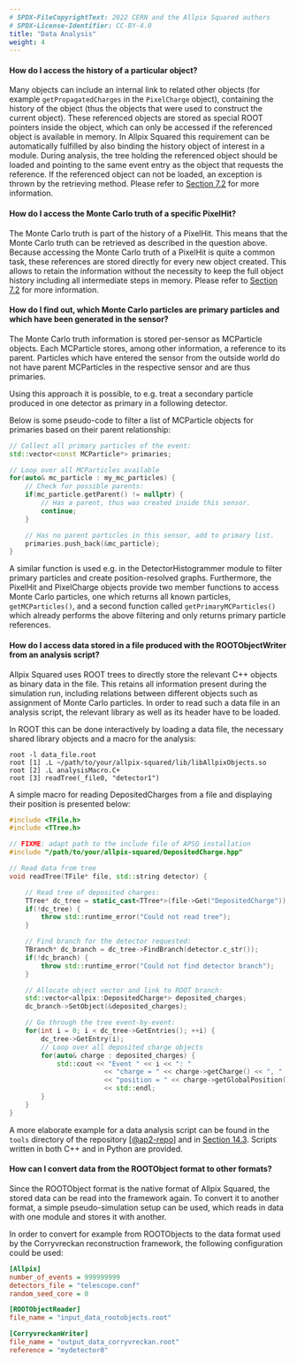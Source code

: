 ```yaml
---
# SPDX-FileCopyrightText: 2022 CERN and the Allpix Squared authors
# SPDX-License-Identifier: CC-BY-4.0
title: "Data Analysis"
weight: 4
---
```


#### How do I access the history of a particular object?

Many objects can include an internal link to related other objects (for example `getPropagatedCharges` in the `PixelCharge`
object), containing the history of the object (thus the objects that were used to construct the current object). These
referenced objects are stored as special ROOT pointers inside the object, which can only be accessed if the referenced object
is available in memory. In Allpix Squared this requirement can be automatically fulfilled by also binding the history object
of interest in a module. During analysis, the tree holding the referenced object should be loaded and pointing to the same
event entry as the object that requests the reference. If the referenced object can not be loaded, an exception is thrown by
the retrieving method. Please refer to [Section 7.2](../07_objects/02_object_history.md) for more information.

#### How do I access the Monte Carlo truth of a specific PixelHit?

The Monte Carlo truth is part of the history of a PixelHit. This means that the Monte Carlo truth can be retrieved as
described in the question above. Because accessing the Monte Carlo truth of a PixelHit is quite a common task, these
references are stored directly for every new object created. This allows to retain the information without the necessity to
keep the full object history including all intermediate steps in memory. Please refer to
[Section 7.2](../07_objects/02_object_history.md) for more information.

#### How do I find out, which Monte Carlo particles are primary particles and which have been generated in the sensor?

The Monte Carlo truth information is stored per-sensor as MCParticle objects. Each MCParticle stores, among other
information, a reference to its parent. Particles which have entered the sensor from the outside world do not have parent
MCParticles in the respective sensor and are thus primaries.

Using this approach it is possible, to e.g. treat a secondary particle produced in one detector as primary in a following
detector.

Below is some pseudo-code to filter a list of MCParticle objects for primaries based on their parent relationship:

```cpp
// Collect all primary particles of the event:
std::vector<const MCParticle*> primaries;

// Loop over all MCParticles available
for(auto& mc_particle : my_mc_particles) {
    // Check for possible parents:
    if(mc_particle.getParent() != nullptr) {
        // Has a parent, thus was created inside this sensor.
        continue;
    }

    // Has no parent particles in this sensor, add to primary list.
    primaries.push_back(&mc_particle);
}
```

A similar function is used e.g. in the DetectorHistogrammer module to filter primary particles and create position-resolved
graphs. Furthermore, the PixelHit and PixelCharge objects provide two member functions to access Monte Carlo particles, one
which returns all known particles, `getMCParticles()`, and a second function called `getPrimaryMCParticles()` which already
performs the above filtering and only returns primary particle references.

#### How do I access data stored in a file produced with the ROOTObjectWriter from an analysis script?

Allpix Squared uses ROOT trees to directly store the relevant C++ objects as binary data in the file. This retains all
information present during the simulation run, including relations between different objects such as assignment of Monte
Carlo particles. In order to read such a data file in an analysis script, the relevant library as well as its header have to
be loaded.

In ROOT this can be done interactively by loading a data file, the necessary shared library objects and a macro for the
analysis:

```shell
root -l data_file.root
root [1] .L ~/path/to/your/allpix-squared/lib/libAllpixObjects.so
root [2] .L analysisMacro.C+
root [3] readTree(_file0, "detector1")
```

A simple macro for reading DepositedCharges from a file and displaying their position is presented below:

```cpp
#include <TFile.h>
#include <TTree.h>

// FIXME: adapt path to the include file of APSQ installation
#include "/path/to/your/allpix-squared/DepositedCharge.hpp"

// Read data from tree
void readTree(TFile* file, std::string detector) {

    // Read tree of deposited charges:
    TTree* dc_tree = static_cast<TTree*>(file->Get("DepositedCharge"));
    if(!dc_tree) {
        throw std::runtime_error("Could not read tree");
    }

    // Find branch for the detector requested:
    TBranch* dc_branch = dc_tree->FindBranch(detector.c_str());
    if(!dc_branch) {
        throw std::runtime_error("Could not find detector branch");
    }

    // Allocate object vector and link to ROOT branch:
    std::vector<allpix::DepositedCharge*> deposited_charges;
    dc_branch->SetObject(&deposited_charges);

    // Go through the tree event-by-event:
    for(int i = 0; i < dc_tree->GetEntries(); ++i) {
        dc_tree->GetEntry(i);
        // Loop over all deposited charge objects
        for(auto& charge : deposited_charges) {
            std::cout << "Event " << i << ": "
                        << "charge = " << charge->getCharge() << ", "
                        << "position = " << charge->getGlobalPosition()
                        << std::endl;
        }
    }
}
```

A more elaborate example for a data analysis script can be found in the `tools` directory of the repository \[[@ap2-repo]\]
and in [Section 14.3](../14_additional/root_analysis_macros.md). Scripts written in both C++ and in Python are provided.

#### How can I convert data from the ROOTObject format to other formats?

Since the ROOTObject format is the native format of Allpix Squared, the stored data can be read into the framework again. To
convert it to another format, a simple pseudo-simulation setup can be used, which reads in data with one module and stores it
with another.

In order to convert for example from ROOTObjects to the data format used by the Corryvreckan reconstruction framework, the
following configuration could be used:

```ini
[Allpix]
number_of_events = 999999999
detectors_file = "telescope.conf"
random_seed_core = 0

[ROOTObjectReader]
file_name = "input_data_rootobjects.root"

[CorryvreckanWriter]
file_name = "output_data_corryvreckan.root"
reference = "mydetector0"
```


[@ap2-repo]: https://gitlab.cern.ch/allpix-squared/allpix-squared
